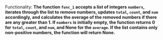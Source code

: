 Functionality: **The function `func_1` accepts a list of integers `numbers`, iterates through the list to remove numbers, updates `total`, `count`, and `num` accordingly, and calculates the average of the removed numbers if there are any greater than 1. If `numbers` is initially empty, the function returns 0 for `total`, `count`, and `num`, and None for the `average`. If the list contains only non-positive numbers, the function will return None.**
